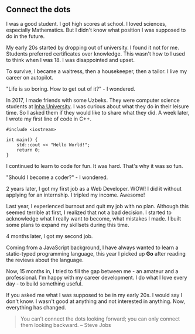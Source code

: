 ## Connect the dots

I was a good student. I got high scores at school. I loved sciences, especially Mathematics. But I didn't know what position I was supposed to do in the future.

My early 20s started by dropping out of university. I found it not for me. Students preferred certificates over knowledge. This wasn't how to I used to think when I was 18. I was disappointed and upset.

To survive, I became a waitress, then a housekeeper, then a tailor. I live my career on autopilot.

"Life is so boring. How to get out of it?" - I wondered.

In 2017, I made friends with some Uzbeks. They were computer science students at [Inha University](https://inha.uz/). I was curious about what they do in their leisure time. So I asked them if they would like to share what they did. A week later, I wrote my first line of code in C++.

```
#include <iostream>

int main() {
    std::cout << "Hello World!";
    return 0;
}
```

I continued to learn to code for fun. It was hard. That's why it was so fun.

"Should I become a coder?" - I wondered.

2 years later, I got my first job as a Web Developer. WOW! I did it without applying for an internship. I tripled my income. Awesome!

Last year, I experienced burnout and quit my job with no plan. Although this seemed terrible at first, I realized that not a bad decision. I started to acknowledge what I really want to become, what mistakes I made. I built some plans to expand my skillsets during this time.  

4 months later, I got my second job. 

Coming from a JavaScript background, I have always wanted to learn a static-typed programming language, this year I picked up **Go** after reading the reviews about the language. 

Now, 15 months in, I tried to fill the gap between me - an amateur and a professional. I'm happy with my career development. I do what I love every day - to build something useful.

If you asked me what I was supposed to be in my early 20s. I would say I don't know. I wasn't good at anything and not interested in anything. Now, everything has changed.

> You can’t connect the dots looking forward; you can only connect them looking backward. – Steve Jobs

